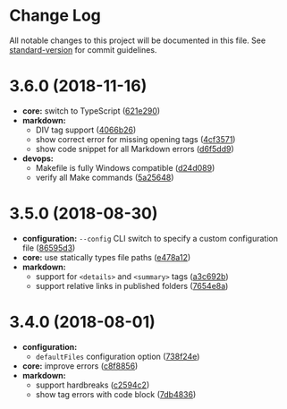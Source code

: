 # Change Log

All notable changes to this project will be documented in this file. See [standard-version](https://github.com/conventional-changelog/standard-version) for commit guidelines.

# 3.6.0 (2018-11-16)

- **core:** switch to TypeScript ([621e290](https://github.com/Originate/text-runner/commits/master?after=621e29099e73fa7bbc818088e003b5d3ade5b916+34))
- **markdown:**
  - DIV tag support ([4066b26](https://github.com/Originate/text-runner/commit/4066b26c9cd1d5060dff3aad141ce6031d7ce5f6))
  - show correct error for missing opening tags ([4cf3571](https://github.com/Originate/text-runner/commit/4cf35712e66f38157bc76db6d5985d03fb6fcd04))
  - show code snippet for all Markdown errors ([d6f5dd9](https://github.com/Originate/text-runner/commit/d6f5dd9c74bf315bebaf7b86a3b0acbb7a133fef))
- **devops:**
  - Makefile is fully Windows compatible ([d24d089](https://github.com/Originate/text-runner/commit/d24d0898f72b58279e424e1ba2e418cd7b64cf79))
  - verify all Make commands ([5a25648](https://github.com/Originate/text-runner/commit/5a25648155ecddd515e94e0492e23cbdd60a2c81))

# 3.5.0 (2018-08-30)

- **configuration:** `--config` CLI switch to specify a custom configuration file ([86595d3](https://github.com/Originate/text-runner/commit/86595d36f93ad9383ff65ff4daa3faf58be8de1d))
- **core:** use statically types file paths ([e478a12](https://github.com/Originate/text-runner/commit/e478a129c0d913285edf1202cd015bb0aa14f1c0))
- **markdown:**
  - support for `<details>` and `<summary>` tags ([a3c692b](https://github.com/Originate/text-runner/commit/a3c692b5839bda17a543992a7eb322ef94b02c64))
  - support relative links in published folders ([7654e8a](https://github.com/Originate/text-runner/commit/7654e8aa5715d617092ec122a260048d869154c5))

# 3.4.0 (2018-08-01)

- **configuration:**
  - `defaultFiles` configuration option ([738f24e](https://github.com/Originate/text-runner/commit/738f24ef9709780b0bf52cbefa04dfb6c6077f36))
- **core:** improve errors ([c8f8856](https://github.com/Originate/text-runner/commit/c8f8856e2b75caf0e3709bc2425519d0df2b6408))
- **markdown:**
  - support hardbreaks ([c2594c2](https://github.com/Originate/text-runner/commit/c2594c278a68d1b84867d468e12101b937927c91))
  - show tag errors with code block ([7db4836](https://github.com/Originate/text-runner/commit/7db4836be28e81da331d1d515197000402a92eab))

